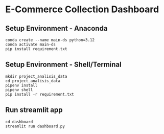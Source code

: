 # E-Commerce Collection Dashboard

## Setup Environment - Anaconda

```
conda create --name main-ds python=3.12
conda activate main-ds
pip install requirement.txt
```

## Setup Environment - Shell/Terminal

```
mkdir project_analisis_data
cd project_analisis_data
pipenv install
pipenv shell
pip install -r requirement.txt
```

## Run streamlit app

```
cd dashboard
streamlit run dashboard.py
```
